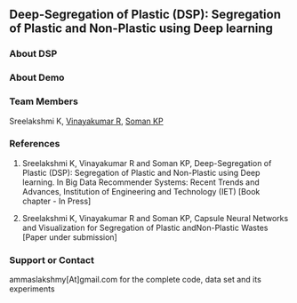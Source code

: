 ## Deep-Segregation of Plastic (DSP): Segregation of Plastic and Non-Plastic using Deep learning

### About DSP

### About Demo

### Team Members
Sreelakshmi K, [Vinayakumar R](https://vinayakumarr.github.io/), [Soman KP](https://nlp.amrita.edu/somankp/)

### References
1. Sreelakshmi K, Vinayakumar R and Soman KP, Deep-Segregation of Plastic (DSP): Segregation of Plastic and Non-Plastic using Deep learning. In Big Data Recommender Systems: Recent Trends and Advances, Institution of Engineering and Technology (IET) [Book chapter - In Press]

2. Sreelakshmi K, Vinayakumar R and Soman KP, Capsule Neural Networks and Visualization for Segregation of Plastic andNon-Plastic Wastes [Paper under submission]

### Support or Contact

ammaslakshmy[At]gmail.com for the complete code, data set and its experiments
